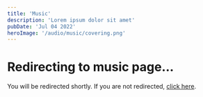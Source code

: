 ```yaml
---
title: 'Music'
description: 'Lorem ipsum dolor sit amet'
pubDate: 'Jul 04 2022'
heroImage: '/audio/music/covering.png'
---
```


<meta http-equiv="refresh" content="3; url=/music" />

# Redirecting to music page...

You will be redirected shortly. If you are not redirected, [click here](https://azzurraseabunny.github.io/music).

